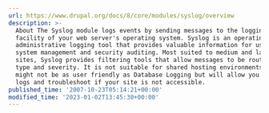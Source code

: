 ```yaml
---
url: https://www.drupal.org/docs/8/core/modules/syslog/overview
description: >-
  About The Syslog module logs events by sending messages to the logging
  facility of your web server's operating system. Syslog is an operating system
  administrative logging tool that provides valuable information for use in
  system management and security auditing. Most suited to medium and large
  sites, Syslog provides filtering tools that allow messages to be routed by
  type and severity. It is not suitable for shared hosting environments. It
  might not be as user friendly as Database Logging but will allow you to see
  logs and troubleshoot if your site is not accessible.
published_time: '2007-10-23T05:14:21+00:00'
modified_time: '2023-01-02T13:45:30+00:00'
---
```

